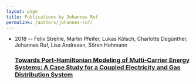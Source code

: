 ```yaml
---
layout: page
title: Publications by Johannes Ruf
permalink: /authors/johannes-ruf/
---
```


<ul class="post-list">
<li><span class='post-meta'>2018 -- Felix Strehle, Martin Pfeifer, Lukas Kölsch, Charlotte Degünther, Johannes Ruf, Lisa Andresen, Sören Hohmann</span><h3><a class='post-link' href='../../towards-port-hamiltonian-modeling-of-multi-carrier-energy-systems-a-case-study-for-a-coupled-electricity-and-gas-distribution-system'>Towards Port-Hamiltonian Modeling of Multi-Carrier Energy Systems: A Case Study for a Coupled Electricity and Gas Distribution System</a></h3></li>

</ul>
